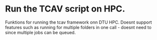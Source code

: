 
# Run the TCAV script on HPC. 
Funktions for running the tcav framework onn DTU HPC. Doesnt support features such as running for multiple folders in one call - doesnt need to since multiple jobs can be queued.



